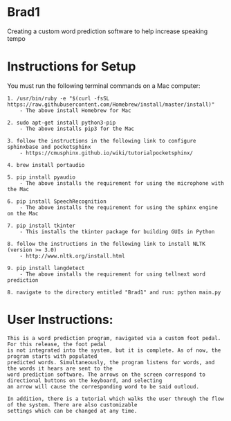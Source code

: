 # Brad1
Creating a custom word prediction software to help increase speaking tempo

# Instructions for Setup

You must run the following terminal commands on a Mac computer:

	1. /usr/bin/ruby -e "$(curl -fsSL https://raw.githubusercontent.com/Homebrew/install/master/install)"
		- The above install Homebrew for Mac

	2. sudo apt-get install python3-pip
		- The above installs pip3 for the Mac

	3. follow the instructions in the following link to configure sphinxbase and pocketsphinx
		- https://cmusphinx.github.io/wiki/tutorialpocketsphinx/

	4. brew install portaudio

	5. pip install pyaudio
		- The above installs the requirement for using the microphone with the Mac

	6. pip install SpeechRecognition
		- The above installs the requirement for using the sphinx engine on the Mac

	7. pip install tkinter
		- This installs the tkinter package for building GUIs in Python
		
	8. follow the instructions in the following link to install NLTK (version >= 3.0)
		- http://www.nltk.org/install.html
	
	9. pip install langdetect
		- The above installs the requirement for using tellnext word prediction
			
	8. navigate to the directory entitled "Brad1" and run: python main.py

# User Instructions:

	This is a word prediction program, navigated via a custom foot pedal. For this release, the foot pedal
	is not integrated into the system, but it is complete. As of now, the program starts with populated
	predicted words. Simultaneously, the program listens for words, and the words it hears are sent to the
	word prediction software. The arrows on the screen correspond to directional buttons on the keyboard, and selecting
	an arrow will cause the corresponding word to be said outloud. 
	
	In addition, there is a tutorial which walks the user through the flow of the system. There are also customizable 
	settings which can be changed at any time. 


